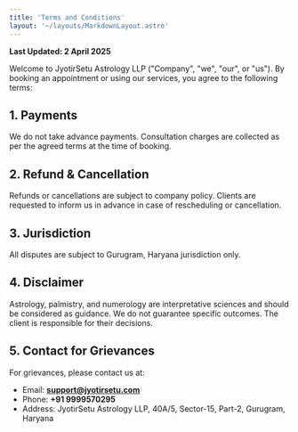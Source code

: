 ```yaml
---
title: 'Terms and Conditions'
layout: '~/layouts/MarkdownLayout.astro'
---
```


**Last Updated: 2 April 2025**

Welcome to JyotirSetu Astrology LLP ("Company", "we", "our", or "us"). By booking an appointment or using our services, you agree to the following terms:

## 1. Payments

We do not take advance payments. Consultation charges are collected as per the agreed terms at the time of booking.

## 2. Refund & Cancellation

Refunds or cancellations are subject to company policy. Clients are requested to inform us in advance in case of rescheduling or cancellation.

## 3. Jurisdiction

All disputes are subject to Gurugram, Haryana jurisdiction only.

## 4. Disclaimer

Astrology, palmistry, and numerology are interpretative sciences and should be considered as guidance. We do not guarantee specific outcomes. The client is responsible for their decisions.

## 5. Contact for Grievances

For grievances, please contact us at:

- Email: **support@jyotirsetu.com**
- Phone: **+91 9999570295**
- Address: JyotirSetu Astrology LLP, 40A/5, Sector-15, Part-2, Gurugram, Haryana
